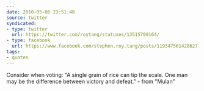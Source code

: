 ```yaml
---
date: 2010-05-06 23:51:48
source: twitter
syndicated:
- type: twitter
  url: https://twitter.com/roytang/statuses/13515709164/
- type: facebook
  url: https://www.facebook.com/stephen.roy.tang/posts/119347561428627
tags:
- quotes
---
```


Consider when voting: "A single grain of rice can tip the scale. One man may be the difference between victory and defeat." - from "Mulan"